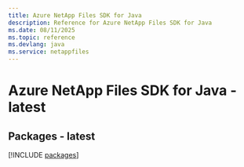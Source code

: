 ```yaml
---
title: Azure NetApp Files SDK for Java
description: Reference for Azure NetApp Files SDK for Java
ms.date: 08/11/2025
ms.topic: reference
ms.devlang: java
ms.service: netappfiles
---
```

# Azure NetApp Files SDK for Java - latest
## Packages - latest
[!INCLUDE [packages](netapp-files-index.md)]